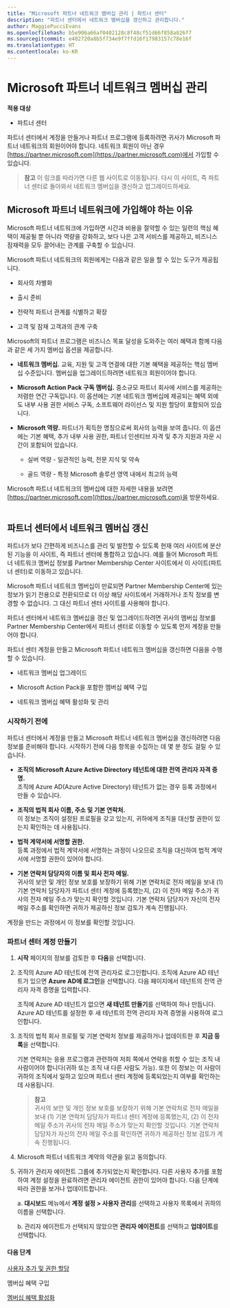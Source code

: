 ```yaml
---
title: "Microsoft 파트너 네트워크 멤버십 관리 | 파트너 센터"
description: "파트너 센터에서 네트워크 멤버십을 갱신하고 관리합니다."
author: MaggiePucciEvans
ms.openlocfilehash: b5e906a66af0402128c8f48cf51d66f858a826f7
ms.sourcegitcommit: e402720a8b5f734e9f7ffd16f17983157c78e16f
ms.translationtype: HT
ms.contentlocale: ko-KR
---
```

# <a name="manage-your-microsoft-partner-network-membership"></a>Microsoft 파트너 네트워크 멤버십 관리

**적용 대상**

-  파트너 센터

파트너 센터에서 계정을 만들거나 파트너 프로그램에 등록하려면 귀사가 Microsoft 파트너 네트워크의 회원이어야 합니다. 네트워크 회원이 아닌 경우 [https://partner.microsoft.com](https://partner.microsoft.com)에서 가입할 수 있습니다.

>**참고** 이 링크를 따라가면 다른 웹 사이트로 이동됩니다. 다시 이 사이트, 즉 파트너 센터로 돌아와서 네트워크 멤버십을 갱신하고 업그레이드하세요.

## <a name="why-join-the-microsoft-partner-network"></a>Microsoft 파트너 네트워크에 가입해야 하는 이유

Microsoft 파트너 네트워크에 가입하면 시간과 비용을 절약할 수 있는 일련의 핵심 혜택이 제공될 뿐 아니라 역량을 강화하고, 보다 나은 고객 서비스를 제공하고, 비즈니스 잠재력을 모두 끌어내는 관계를 구축할 수 있습니다.

Microsoft 파트너 네트워크의 회원에게는 다음과 같은 일을 할 수 있는 도구가 제공됩니다.

- 회사의 차별화

- 출시 준비

- 전략적 파트너 관계를 식별하고 확장

- 고객 및 잠재 고객과의 관계 구축

Microsoft의 파트너 프로그램은 비즈니스 목표 달성을 도와주는 여러 혜택과 함께 다음과 같은 세 가지 멤버십 옵션을 제공합니다.

- **네트워크 멤버십.** 교육, 지원 및 고객 연결에 대한 기본 혜택을 제공하는 핵심 멤버십 수준입니다. 멤버십을 업그레이드하려면 네트워크 회원이어야 합니다.

- **Microsoft Action Pack 구독 멤버십.** 중소규모 파트너 회사에 서비스를 제공하는 저렴한 연간 구독입니다. 이 옵션에는 기본 네트워크 멤버십에 제공되는 혜택 외에도 내부 사용 권한 서비스 구독, 소프트웨어 라이선스 및 지원 할당이 포함되어 있습니다.

- **Microsoft 역량.** 파트너가 획득한 명칭으로써 회사의 능력을 보여 줍니다. 이 옵션에는 기본 혜택, 추가 내부 사용 권한, 파트너 인센티브 자격 및 추가 지원과 자문 시간이 포함되어 있습니다.

  - 실버 역량 - 일관적인 능력, 전문 지식 및 약속

  - 골드 역량 - 특정 Microsoft 솔루션 영역 내에서 최고의 능력

Microsoft 파트너 네트워크의 멤버십에 대한 자세한 내용을 보려면 [https://partner.microsoft.com](https://partner.microsoft.com)을 방문하세요.  

## <a name="renew-your-network-membership-on-partner-center"></a>파트너 센터에서 네트워크 멤버십 갱신

파트너가 보다 간편하게 비즈니스를 관리 및 발전할 수 있도록 현재 여러 사이트에 분산된 기능을 이 사이트, 즉 파트너 센터에 통합하고 있습니다. 예를 들어 Microsoft 파트너 네트워크 멤버십 정보를 Partner Membership Center 사이트에서 이 사이트(파트너 센터)로 이동하고 있습니다. 

Microsoft 파트너 네트워크 멤버십이 만료되면 Partner Membership Center에 있는 정보가 읽기 전용으로 전환되므로 더 이상 해당 사이트에서 거래하거나 조직 정보를 변경할 수 없습니다. 그 대신 파트너 센터 사이트를 사용해야 합니다. 

파트너 센터에서 네트워크 멤버십을 갱신 및 업그레이드하려면 귀사의 멤버십 정보를 Partner Membership Center에서 파트너 센터로 이동할 수 있도록 먼저 계정을 만들어야 합니다.  

파트너 센터 계정을 만들고 Microsoft 파트너 네트워크 멤버십을 갱신하면 다음을 수행할 수 있습니다.

- 네트워크 멤버십 업그레이드

- Microsoft Action Pack을 포함한 멤버십 혜택 구입 

- 네트워크 멤버십 혜택 활성화 및 관리

### <a name="before-you-begin"></a>시작하기 전에

파트너 센터에서 계정을 만들고 Microsoft 파트너 네트워크 멤버십을 갱신하려면 다음 정보를 준비해야 합니다. 시작하기 전에 다음 항목을 수집하는 데 몇 분 정도 걸릴 수 있습니다.
 
- **조직의 Microsoft Azure Active Directory 테넌트에 대한 전역 관리자 자격 증명.**  
조직에 Azure AD(Azure Active Directory) 테넌트가 없는 경우 등록 과정에서 만들 수 있습니다.

- **조직의 법적 회사 이름, 주소 및 기본 연락처.**  
이 정보는 조직이 설정된 프로필을 갖고 있는지, 귀하에게 조직을 대신할 권한이 있는지 확인하는 데 사용됩니다. 

- **법적 계약서에 서명할 권한.**  
등록 과정에서 법적 계약서에 서명하는 과정이 나오므로 조직을 대신하여 법적 계약서에 서명할 권한이 있어야 합니다.

- **기본 연락처 담당자의 이름 및 회사 전자 메일.**   
귀사의 보안 및 개인 정보 보호를 보장하기 위해 기본 연락처로 전자 메일을 보내 (1) 기본 연락처 담당자가 파트너 센터 계정에 등록했는지, (2) 이 전자 메일 주소가 귀사의 전자 메일 주소가 맞는지 확인할 것입니다. 기본 연락처 담당자가 자신의 전자 메일 주소를 확인하면 귀하가 제공하신 정보 검토가 계속 진행됩니다.
 
계정을 만드는 과정에서 이 정보를 확인할 것입니다.
 
### <a name="create-a-partner-center-account"></a>파트너 센터 계정 만들기

1. **시작** 페이지의 정보를 검토한 후 **다음**을 선택합니다.

2. 조직의 Azure AD 테넌트에 전역 관리자로 로그인합니다. 조직에 Azure AD 테넌트가 있으면 **Azure AD에 로그인**을 선택합니다. 다음 페이지에서 테넌트의 전역 관리자 자격 증명을 입력합니다.  
  
   조직에 Azure AD 테넌트가 없으면 **새 테넌트 만들기**를 선택하여 하나 만듭니다. Azure AD 테넌트를 설정한 후 새 테넌트의 전역 관리자 자격 증명을 사용하여 로그인합니다.

3. 조직의 법적 회사 프로필 및 기본 연락처 정보를 제공하거나 업데이트한 후 **지금 등록**을 선택합니다.  

   기본 연락처는 응용 프로그램과 관련하여 저희 쪽에서 연락을 취할 수 있는 조직 내 사람이어야 합니다(귀하 또는 조직 내 다른 사람도 가능). 또한 이 정보는 이 사람이 귀하의 조직에서 일하고 있으며 파트너 센터 계정에 등록되었는지 여부를 확인하는 데 사용됩니다.

   >**참고**<br>
   귀사의 보안 및 개인 정보 보호를 보장하기 위해 기본 연락처로 전자 메일을 보내 (1) 기본 연락처 담당자가 파트너 센터 계정에 등록했는지, (2) 이 전자 메일 주소가 귀사의 전자 메일 주소가 맞는지 확인할 것입니다. 기본 연락처 담당자가 자신의 전자 메일 주소를 확인하면 귀하가 제공하신 정보 검토가 계속 진행됩니다.

4. Microsoft 파트너 네트워크 계약의 약관을 읽고 동의합니다. 

5. 귀하가 관리자 에이전트 그룹에 추가되었는지 확인합니다. 다른 사용자 추가를 포함하여 계정 설정을 완료하려면 관리자 에이전트 권한이 있어야 합니다. 다음 단계에 따라 권한을 보거나 업데이트합니다.

     a. **대시보드** 메뉴에서 **계정 설정 > 사용자 관리**를 선택하고 사용자 목록에서 귀하의 이름을 선택합니다. 

     b. 관리자 에이전트가 선택되지 않았으면 **관리자 에이전트**를 선택하고 **업데이트**를 선택합니다. 


#### <a name="next-steps"></a>다음 단계

[사용자 추가 및 권한 할당](create-user-accounts-and-set-permissions.md)

멤버십 혜택 구입

[멤버십 혜택 활성화](manage-your-partner-network-benefits.md)

